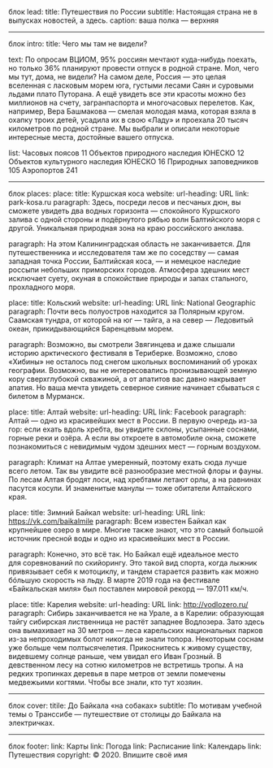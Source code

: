 блок lead:
title: Путешествия по России
subtitle: Настоящая страна не в выпусках новостей, а здесь.
caption: ваша полка — верхняя
___________________________
блок intro:
title: Чего мы там не видели?

text: По опросам ВЦИОМ, 95% россиян мечтают куда-нибудь поехать, но только 36% планируют провести отпуск в родной стране. Мол, чего мы тут, дома, не видели? На самом деле, Россия — это целая вселенная с ласковым морем юга, густыми лесами Саян и суровыми льдами плато Путорана. А ещё увидеть все эти красоты можно без миллионов на счету, загранпаспорта и многочасовых перелетов. Как, например, Вера Башмакова — смелая молодая мама, которая взяла в охапку троих детей, усадила их в свою «Ладу» и проехала 20 тысяч километров по родной стране. Мы выбрали и описали некоторые интересные места, достойные вашего отпуска.

list: Часовых поясов 11
Объектов природного наследия ЮНЕСКО 12
Объектов культурного наследия ЮНЕСКО 16
Природных заповедников 105
Аэропортов 241
__________________________
блок places:
place:
title: Куршская коса
website: url-heading: URL link: park-kosa.ru
paragraph: Здесь, посреди лесов и песчаных дюн, вы сможете увидеть два водных горизонта — спокойного Куршского залива с одной стороны 
и подёрнутого рябью волн Балтийского моря 
с другой. Уникальная природная зона на краю российского анклава.

paragraph: На этом Калининградская область не заканчивается. Для путешественника 
и исследователя там же по соседству — самая западная точка России, Балтийская коса, — 
и немецкое наследие россыпи небольших приморских городов. Атмосфера здешних мест исключает суету, окуная в спокойствие природы 
и запах стального, прохладного моря.

place:
title: Кольский
website: url-heading: URL link: National Geographic
paragraph: Почти весь полуостров находится за Полярным кругом. Саамская тундра, от которой на юг — 
тайга, а на север — Ледовитый океан, прикидывающийся Баренцевым морем.

paragraph: Возможно, вы смотрели Звягинцева и даже слышали историю арктического фестиваля 
в Териберке. Возможно, слово «Хибины» не осталось под снегом школьных воспоминаний 
об уроках географии. Возможно, вы не интересовались пронизывающей земную кору сверхглубокой скважиной, а от апатитов вас давно накрывает апатия. Но ваша мечта увидеть северное сияние начинает сбываться с билетом
в Мурманск.

place:
title: Алтай
website: url-heading: URL link: Facebook
paragraph: Алтай — одно из красивейших мест в России. 
В первую очередь из-за гор: если ехать вдоль хребта, вы увидите склоны, усыпанные соснами, горные реки и озёра. А если вы откроете 
в автомобиле окна, сможете познакомиться 
с невидимым чудом здешних мест — горным воздухом.

paragraph: Климат на Алтае умеренный, поэтому ехать сюда лучше всего летом. Так вы увидите всё разнообразие местной флоры и фауны. По лесам Алтая бродят лоси, над хребтами летают орлы, 
а на равнинах пасутся косули. И знаменитые манулы — тоже обитатели Алтайского края.

place:
title: Зимний Байкал
website: url-heading: URL link: https://vk.com/baikalmile
paragraph: Всем известен Байкал как крупнейшее озеро 
в мире. Многие также знают, что это самый большой источник пресной воды и одно 
из красивейших мест в России.

paragraph: Конечно, это всё так. Но Байкал ещё идеальное место для соревнований по скийорингу. Это такой вид спорта, когда лыжник привязывает себя к мотоциклу, и тандем старается развить как можно бóльшую скорость на льду. В марте 2019 года на фестивале «Байкальская миля» был поставлен мировой рекорд — 197.011 км/ч.


place:
title: Карелия
website: url-heading: URL link: http://vodlozero.ru/
paragraph: Сибирь заканчивается не на Урале, а в Карелии: образующая тайгу сибирская лиственница не растёт западнее Водлозера. Зато здесь она вымахивает на 30 метров — леса карельских национальных парков из-за непроходимых болот никогда не знали топора. Некоторым соснам уже больше чем полтысячелетия. Прикоснитесь к живому существу, видевшему солнце раньше, чем увидал его Иван Грозный. В девственном лесу на сотню километров не встретишь тропы. А на редких тропинках деревья в паре метров от земли помечены медвежьими когтями. Чтобы все знали, кто тут хозяин.
___________________________
блок cover:
titile: До Байкала «на собаках»
subtitle: По мотивам учебной темы о Транссибе — путешествие от столицы до Байкала на электричках.
___________________________
блок footer:
link: Карты
link: Погода
link: Расписание
link: Календарь
link: Путешествия
copyright: © 2020. Впишите своё имя

